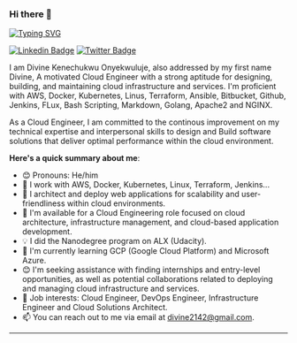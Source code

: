 ### Hi there 👋

[![Typing SVG](https://readme-typing-svg.herokuapp.com/?lines=Welcome+to+my+Github+page;I'm+a+Self-taught+Cloud+Engineer)](https://git.io/typing-svg)

[![Linkedin Badge](https://img.shields.io/badge/-Divine~Onyekwuluje-blue?style=for-the-badge&logo=Linkedin&logoColor=white&link=https://www.linkedin.com/in/divine-kenechukwu-966ba51b9/)](https://www.linkedin.com/in/divine-kenechukwu-966ba51b9/) [![Twitter Badge](https://img.shields.io/badge/-@kenechukwudivi1-1ca0f1?style=for-the-badge&logo=twitter&logoColor=white&link=https://twitter.com/kenechukwudivi1)](https://twitter.com/kenechukwudivi1)


I am Divine Kenechukwu Onyekwuluje, also addressed by my first name Divine, A motivated Cloud Engineer with a strong aptitude for designing, building, and maintaining cloud infrastructure and services. I'm proficient with AWS, Docker, Kubernetes, Linus, Terraform, Ansible, Bitbucket, Github, Jenkins, FLux, Bash Scripting, Markdown, Golang, Apache2 and NGINX.

As a Cloud Engineer, I am committed to the continous improvement on my technical expertise and interpersonal skills to design and Build software solutions that deliver optimal performance within the cloud environment.

**Here's a quick summary about me**:

- 😊 Pronouns: He/him
- 🔭 I work with AWS, Docker, Kubernetes, Linux, Terraform, Jenkins...
- 🔭 I architect and deploy web applications for scalability and user-friendliness within cloud environments.
- 💼 I'm available for a Cloud Engineering role focused on cloud architecture, infrastructure management, and cloud-based application development.
- 💡  I did the Nanodegree program on ALX (Udacity).
- 🌱 I'm currently learning GCP (Google Cloud Platform) and Microsoft Azure.
- 😊 I'm seeking assistance with finding internships and entry-level opportunities, as well as potential collaborations related to deploying and managing cloud infrastructure and services. 
- 💼 Job interests: Cloud Engineer, DevOps Engineer, Infrastructure Engineer and Cloud Solutions Architect.
- 📫 You can reach out to me via email at divine2142@gmail.com.

---

<!--
**Divine4212/Divine4212** is a ✨ _special_ ✨ repository because its `README.md` (this file) appears on your GitHub profile.


I am a self-taught Front-end Developer with expertise in creating responsive, scalable and intuitive interfaces using industry best practices. 

Here are some ideas to get you started:

- 🔭 I’m currently working on ...
- 🌱 I’m currently learning ...
- 👯 I’m looking to collaborate on ...
- 🤔 I’m looking for help with ...
- 💬 Ask me about ...
- 📫 How to reach me: ...
- 😄 Pronouns: ...
- ⚡ Fun fact: ...
-->
